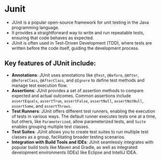 # Junit

* JUnit is a popular open-source framework for unit testing in the Java programming language. 
* It provides a straightforward way to write and run repeatable tests, ensuring that code behaves as expected. 
* JUnit is often used in Test-Driven Development (TDD), where tests are written before the code itself, guiding the development process.

## Key features of JUnit include:

- **Annotations**: JUnit uses annotations like `@Test`, `@Before`, `@After`, `@BeforeClass`, `@AfterClass`, and `@Ignore` to define test methods and manage test execution flow.
- **Assertions**: JUnit provides a set of assertion methods to compare expected and actual outcomes. Common assertions include `assertEquals`, `assertTrue`, `assertFalse`, `assertNull`, `assertNotNull`, `assertSame`, and `assertThrows`.
- **Test Runners**: JUnit offers different test runners, enabling the execution of tests in various ways. The default runner executes tests one at a time, but others, like `Parameterized`, allow parameterized tests, and `Suite` enables grouping multiple test classes.
- **Test Suites**: JUnit allows you to create test suites to run multiple test classes as a group, facilitating broader testing scenarios.
- **Integration with Build Tools and IDEs**: JUnit seamlessly integrates with popular build tools like Maven and Gradle, as well as integrated development environments (IDEs) like Eclipse and IntelliJ IDEA.

